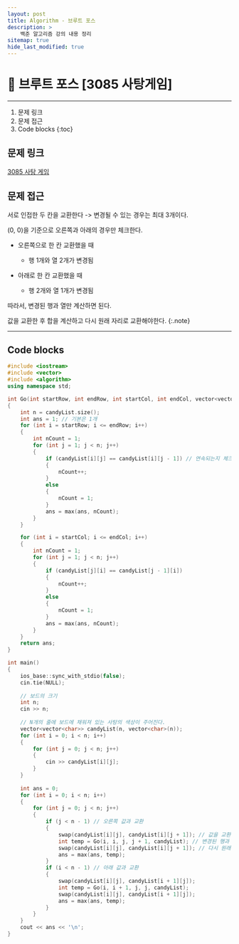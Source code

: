 ```yaml
---
layout: post
title: Algorithm - 브루트 포스
description: >
    백준 알고리즘 강의 내용 정리  
sitemap: true
hide_last_modified: true
---
```


# 📌 브루트 포스 [3085 사탕게임]
---

1. 문제 링크
2. 문제 접근
3. Code blocks
{:toc}

## 문제 링크

[3085 사탕 게임](https://www.acmicpc.net/problem/3085)

## 문제 접근

서로 인접한 두 칸을 교환한다 -> 변경될 수 있는 경우는 최대 3개이다.

(0, 0)을 기준으로 오른쪽과 아래의 경우만 체크한다.

-  오른쪽으로 한 칸 교환했을 때 
    - 행 1개와 열 2개가 변경됨

- 아래로 한 칸 교환했을 때
    - 행 2개와 열 1개가 변경됨

따라서, 변경된 행과 열만 계산하면 된다.

값을 교환한 후 합을 계산하고 다시 원래 자리로 교환해야한다.
{:.note}

---

## Code blocks

~~~cpp
#include <iostream>
#include <vector>
#include <algorithm>
using namespace std;

int Go(int startRow, int endRow, int startCol, int endCol, vector<vector<char>> const& candyList)
{
    int n = candyList.size();
    int ans = 1; // 기본은 1개
    for (int i = startRow; i <= endRow; i++)
    {
        int nCount = 1;
        for (int j = 1; j < n; j++)
        {
            if (candyList[i][j] == candyList[i][j - 1]) // 연속되는지 체크한다.
            {
                nCount++;
            }
            else
            {
                nCount = 1;
            }
            ans = max(ans, nCount);
        }
    }

    for (int i = startCol; i <= endCol; i++)
    {
        int nCount = 1;
        for (int j = 1; j < n; j++)
        {
            if (candyList[j][i] == candyList[j - 1][i])
            {
                nCount++;
            }
            else
            {
                nCount = 1;
            }
            ans = max(ans, nCount);
        }
    }
    return ans;
}

int main()
{
    ios_base::sync_with_stdio(false);
    cin.tie(NULL);
    
    // 보드의 크기
    int n;
    cin >> n;
    
    // N개의 줄에 보드에 채워져 있는 사탕의 색상이 주어진다.
    vector<vector<char>> candyList(n, vector<char>(n));
    for (int i = 0; i < n; i++)
    {
        for (int j = 0; j < n; j++)
        {
            cin >> candyList[i][j];
        }
    }
    
    int ans = 0;
    for (int i = 0; i < n; i++)
    {
        for (int j = 0; j < n; j++)
        {
            if (j < n - 1) // 오른쪽 값과 교환
            {
                swap(candyList[i][j], candyList[i][j + 1]); // 값을 교환한다.
                int temp = Go(i, i, j, j + 1, candyList); // 변경된 행과 열에서 계산한다.
                swap(candyList[i][j], candyList[i][j + 1]); // 다시 원래 값으로 돌린다.
                ans = max(ans, temp);
            }
            if (i < n - 1) // 아래 값과 교환
            {
                swap(candyList[i][j], candyList[i + 1][j]);
                int temp = Go(i, i + 1, j, j, candyList);
                swap(candyList[i][j], candyList[i + 1][j]);
                ans = max(ans, temp);
            }
        }
    }
    cout << ans << '\n';
}

~~~


